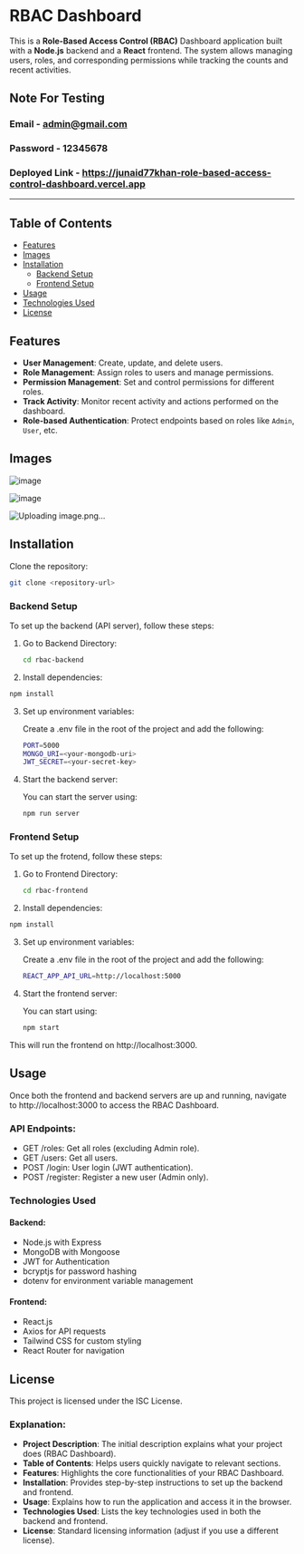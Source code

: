 # RBAC Dashboard

This is a **Role-Based Access Control (RBAC)** Dashboard application built with a **Node.js** backend and a **React** frontend. The system allows managing users, roles, and corresponding permissions while tracking the counts and recent activities.

## Note For Testing
### Email - admin@gmail.com
### Password - 12345678
### Deployed Link - https://junaid77khan-role-based-access-control-dashboard.vercel.app

---
  
## Table of Contents
- [Features](#features)
- [Images](#images)
- [Installation](#installation)
  - [Backend Setup](#backend-setup)
  - [Frontend Setup](#frontend-setup)
- [Usage](#usage)
- [Technologies Used](#technologies-used)
- [License](#license)

## Features
- **User Management**: Create, update, and delete users.
- **Role Management**: Assign roles to users and manage permissions.
- **Permission Management**: Set and control permissions for different roles.
- **Track Activity**: Monitor recent activity and actions performed on the dashboard.
- **Role-based Authentication**: Protect endpoints based on roles like `Admin`, `User`, etc.

## Images

![image](https://github.com/user-attachments/assets/68ce178d-cb59-4399-abb3-288efdbe8319)

![image](https://github.com/user-attachments/assets/e6e69f69-e49f-4a74-bce6-dd2fcf5ffc5f)

![Uploading image.png…]()

  
## Installation

Clone the repository:
   ```bash
   git clone <repository-url>
   ```

### Backend Setup
To set up the backend (API server), follow these steps:

1. Go to Backend Directory:
   ```bash
   cd rbac-backend
   ```
   
2. Install dependencies:
  ```bash
  npm install
  ```

3. Set up environment variables:

   Create a .env file in the root of the project and add the following:
   ```bash
   PORT=5000
   MONGO_URI=<your-mongodb-uri>
   JWT_SECRET=<your-secret-key>
   ```

4. Start the backend server:

   You can start the server using:
    ```bash
    npm run server
    ```

### Frontend Setup
To set up the frotend, follow these steps:

1. Go to Frontend Directory:
   ```bash
   cd rbac-frontend
   ```
   
2. Install dependencies:
  ```bash
  npm install
  ```

3. Set up environment variables:

   Create a .env file in the root of the project and add the following:
   ```bash
   REACT_APP_API_URL=http://localhost:5000
   ```

4. Start the frontend server:

   You can start using:
   ```bash
   npm start
   ```

This will run the frontend on http://localhost:3000.


## Usage
Once both the frontend and backend servers are up and running, navigate to http://localhost:3000 to access the RBAC Dashboard.

### API Endpoints:
- GET /roles: Get all roles (excluding Admin role).
- GET /users: Get all users.
- POST /login: User login (JWT authentication).
- POST /register: Register a new user (Admin only).

### Technologies Used
#### Backend:
- Node.js with Express
- MongoDB with Mongoose
- JWT for Authentication
- bcryptjs for password hashing
- dotenv for environment variable management
  
#### Frontend:
- React.js
- Axios for API requests
- Tailwind CSS for custom styling
- React Router for navigation


## License
This project is licensed under the ISC License.

### Explanation:
- **Project Description**: The initial description explains what your project does (RBAC Dashboard).
- **Table of Contents**: Helps users quickly navigate to relevant sections.
- **Features**: Highlights the core functionalities of your RBAC Dashboard.
- **Installation**: Provides step-by-step instructions to set up the backend and frontend.
- **Usage**: Explains how to run the application and access it in the browser.
- **Technologies Used**: Lists the key technologies used in both the backend and frontend.
- **License**: Standard licensing information (adjust if you use a different license).
